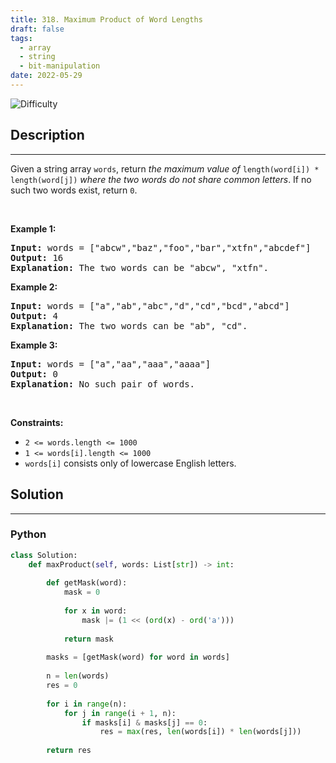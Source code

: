 ```yaml
---
title: 318. Maximum Product of Word Lengths
draft: false
tags: 
  - array
  - string
  - bit-manipulation
date: 2022-05-29
---
```


![Difficulty](https://img.shields.io/badge/Difficulty-Medium-blue.svg)

## Description

---
<p>Given a string array <code>words</code>, return <em>the maximum value of</em> <code>length(word[i]) * length(word[j])</code> <em>where the two words do not share common letters</em>. If no such two words exist, return <code>0</code>.</p>

<p>&nbsp;</p>
<p><strong class="example">Example 1:</strong></p>

<pre>
<strong>Input:</strong> words = [&quot;abcw&quot;,&quot;baz&quot;,&quot;foo&quot;,&quot;bar&quot;,&quot;xtfn&quot;,&quot;abcdef&quot;]
<strong>Output:</strong> 16
<strong>Explanation:</strong> The two words can be &quot;abcw&quot;, &quot;xtfn&quot;.
</pre>

<p><strong class="example">Example 2:</strong></p>

<pre>
<strong>Input:</strong> words = [&quot;a&quot;,&quot;ab&quot;,&quot;abc&quot;,&quot;d&quot;,&quot;cd&quot;,&quot;bcd&quot;,&quot;abcd&quot;]
<strong>Output:</strong> 4
<strong>Explanation:</strong> The two words can be &quot;ab&quot;, &quot;cd&quot;.
</pre>

<p><strong class="example">Example 3:</strong></p>

<pre>
<strong>Input:</strong> words = [&quot;a&quot;,&quot;aa&quot;,&quot;aaa&quot;,&quot;aaaa&quot;]
<strong>Output:</strong> 0
<strong>Explanation:</strong> No such pair of words.
</pre>

<p>&nbsp;</p>
<p><strong>Constraints:</strong></p>

<ul>
	<li><code>2 &lt;= words.length &lt;= 1000</code></li>
	<li><code>1 &lt;= words[i].length &lt;= 1000</code></li>
	<li><code>words[i]</code> consists only of lowercase English letters.</li>
</ul>


## Solution

---
### Python
``` py title='maximum-product-of-word-lengths'
class Solution:
    def maxProduct(self, words: List[str]) -> int:
        
        def getMask(word):
            mask = 0
            
            for x in word:
                mask |= (1 << (ord(x) - ord('a')))
            
            return mask
        
        masks = [getMask(word) for word in words]
        
        n = len(words)
        res = 0
        
        for i in range(n):
            for j in range(i + 1, n):
                if masks[i] & masks[j] == 0:
                    res = max(res, len(words[i]) * len(words[j]))
        
        return res
        

```


